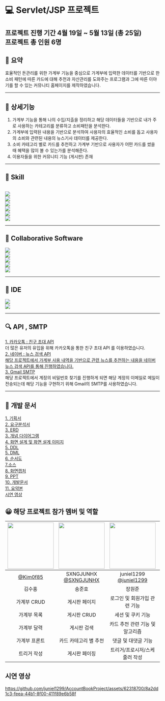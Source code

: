 

# 💻 Servlet/JSP 프로젝트

 프로젝트 진행 기간 4월 19일 ~ 5월 13일 (총 25일)  
 프로젝트 총 인원 6명
---

## 📝 요약
효율적인 돈관리를 위한 가계부 기능을 중심으로 가계부에 입력한 데이터를 기반으로 한 소비 패턴에 따른 카드에 대해 추천과 자산관리를 도와주는 프로그램과 그에 따른 이야기를 할 수 있는 커뮤니티 홈페이지를 제작하였습니다.

---
## :pushpin: 상세기능
1. 가계부 기능을 통해 나의 수입/지출을 정리하고 해당 데이터들을 기반으로 내가 주로 사용하는 카테고리를 분류하고 소비패턴을 분석한다.
2. 가계부에 입력된 내용을 기반으로 분석하여 사용자의 효율적인 소비를 돕고 사용자의 소비와 관련된 내용의 뉴스기사 데이터를 제공한다.
3. 소비 카테고리 별로 카드를 추천하고 가계부 기반으로 사용자가 어떤 카드를 썼을 때 혜택을 많이 볼 수 있는가를 분석해준다.
4. 이용자들을 위한 커뮤니티 기능 (게시판) 존재

<hr/>
<div align="left">
<h2>  📕 Skill </h2> <br/>
<img src="https://img.shields.io/badge/Java-007396?style=flat&logo=Java&logoColor=white"/> <br/>
<img src="https://img.shields.io/badge/html5-E34F26?style=for-the-badge&logo=html5&logoColor=white"> <br/>
<img src="https://img.shields.io/badge/css3-1572B6?style=for-the-badge&logo=css3&logoColor=white"> <br/>
<img src="https://img.shields.io/badge/javascript-F7DF1E?style=for-the-badge&logo=javascript&logoColor=black"> <br/>
<img src="https://img.shields.io/badge/fontawesome-538DD7?style=for-the-badge&logo=fontawesome&logoColor=black"> <br/>
 <img src="https://img.shields.io/badge/oracle-F80000?style=for-the-badge&logo=oracle&logoColor=white"> <br/>

<hr/>

## 📂 Collaborative Software <br/>
<img src="https://img.shields.io/badge/github-181717?style=for-the-badge&logo=github&logoColor=white">   <br/> 
<img src="https://img.shields.io/badge/canva-00C4CC?style=for-the-badge&logo=canva&logoColor=white">   <br/> 
<img src="https://img.shields.io/badge/googledocs-4285F4?style=for-the-badge&logo=googledocs&logoColor=white">  <br/> 
<img src="https://img.shields.io/badge/discord-5865F2?style=for-the-badge&logo=discord&logoColor=white"> <br/>
<img src="https://img.shields.io/badge/notion-000000?style=for-the-badge&logo=notion&logoColor=white">   <br/> 

  <hr/>

  ## :telescope: IDE <br/>
  <img src="https://img.shields.io/badge/visualstudiocode-007ACC?style=for-the-badge&logo=visualstudiocode&logoColor=white">   <br/> 
  <img src="https://img.shields.io/badge/eclipseide-2C2255?style=for-the-badge&logo=eclipseide&logoColor=white">   <br/> 


<hr/>

## :mag: API , SMTP<br/>
<div> <a href="https://developers.kakao.com/docs/latest/ko/message/js-link"> 1. 카카오톡 : 친구 초대 API </a>  </div>
<div> 더 많은 유저의 유입을 위해 카카오톡을 통한 친구 초대 API 를 이용하였습니다.</div>
<div> <a href="https://developers.naver.com/docs/serviceapi/search/news/news.md"> 2. 네이버 : 뉴스 검색 API </div>
<div> 해당 프로젝트에서 가계부 사용 내역을 기반으로 관련 뉴스를 추천하는 내용을 네이버 뉴스 검색 API를 통해 진행하였습니다.</div>
<div> <a href="https://support.google.com/a/answer/176600?hl=ko"> 3. Gmail SMTP </a> </div>
<div> 해당 프로젝트에서 계정의 비밀번호 찾기를 진행하게 되면 해당 계정의 이메일로 메일이 전송되는데 해당 기능을 구현하기 위해 Gmail의 SMTP를 사용하였습니다.</div>

  <hr/>

  ## 📝 개발 문서 </br>
<div><a href="https://github.com/AcountBookJSP/AccountBook/tree/main/2%EC%A1%B0_jsp%EC%B5%9C%EC%A2%85/1.%EA%B8%B0%ED%9A%8D%EC%84%9C">1. 기획서 </a> </div>
<div><a href="https://github.com/AcountBookJSP/AccountBook/tree/main/2%EC%A1%B0_jsp%EC%B5%9C%EC%A2%85/2.%20%EC%9A%94%EA%B5%AC%EB%B6%84%EC%84%9D%EC%84%9C">2. 요구분석서 </a></div>
<div><a href="https://github.com/AcountBookJSP/AccountBook/tree/main/2%EC%A1%B0_jsp%EC%B5%9C%EC%A2%85/3.%20ERD">3. ERD </a></div>
<div><a href="https://github.com/AcountBookJSP/AccountBook/tree/main/2%EC%A1%B0_jsp%EC%B5%9C%EC%A2%85/3.%20%EA%B0%9C%EB%85%90%EB%8B%A4%EC%9D%B4%EC%96%B4%EA%B7%B8%EB%9E%A8">3. 개념 다이어그램 </a></div>
<div><a href="https://github.com/AcountBookJSP/AccountBook/tree/main/2%EC%A1%B0_jsp%EC%B5%9C%EC%A2%85/4.%20%ED%99%94%EB%A9%B4%EC%84%A4%EA%B3%84/2%EC%A1%B0_%ED%99%94%EB%A9%B4%EC%84%A4%EA%B3%84_%EC%9D%B4%EB%AF%B8%EC%A7%80">4. 화면 설계 및 화면 설계 이미지 </a></div>
<div><a href="https://github.com/AcountBookJSP/AccountBook/tree/main/2%EC%A1%B0_jsp%EC%B5%9C%EC%A2%85/5.%20%ED%85%8C%EC%9D%B4%EB%B8%94%20%EC%A0%95%EC%9D%98%EC%84%9C(DDL)">5. DDL </a></div>
<div><a href="https://github.com/AcountBookJSP/AccountBook/tree/main/2%EC%A1%B0_jsp%EC%B5%9C%EC%A2%85/5.%20%ED%85%8C%EC%9D%B4%EB%B8%94%20%EC%A0%95%EC%9D%98%EC%84%9C(DML)">5. DML </a></div>
<div><a href="https://github.com/AcountBookJSP/AccountBook/tree/main/2%EC%A1%B0_jsp%EC%B5%9C%EC%A2%85/6.%20%EC%88%9C%EC%84%9C%EB%8F%84">6. 순서도 </a></div>
<div><a href="">7.소스</a></div>
<div><a href="https://github.com/AcountBookJSP/AccountBook/tree/main/2%EC%A1%B0_jsp%EC%B5%9C%EC%A2%85/8.%20%ED%99%94%EB%A9%B4%EC%BA%A1%EC%B2%98">8. 화면캡처 </a></div>
<div><a href="https://github.com/AcountBookJSP/AccountBook/tree/main/2%EC%A1%B0_jsp%EC%B5%9C%EC%A2%85/9.%20%EB%B0%9C%ED%91%9C%EC%9E%90%EB%A3%8C">9. PPT </a></div>
<div><a href="https://github.com/AcountBookJSP/AccountBook/tree/main/2%EC%A1%B0_jsp%EC%B5%9C%EC%A2%85/10.%20%EA%B0%9C%EB%B0%9C%EB%AC%B8%EC%84%9C/document">10. 개발문서 </a></div>
<div><a href="https://github.com/AcountBookJSP/AccountBook/tree/main/2%EC%A1%B0_jsp%EC%B5%9C%EC%A2%85/11.%20%EC%9A%94%EC%95%BD%EB%B3%B8"> 11. 요약본 </a></div>
<div><a href="https://github.com/AcountBookJSP/AccountBook/blob/main/2%EC%A1%B0_jsp%EC%B5%9C%EC%A2%85/JSP%20Project%20%EC%98%81%EC%83%81%20(%EC%99%84).mp4"> 시연 영상 </a></div>


## 😀  해당 프로젝트 참가 멤버 및 역할

|<img src="https://avatars.githubusercontent.com/u/155717265?v=4" width="150" height="150"/>|<img src="https://avatars.githubusercontent.com/u/156043182?v=4" width="150" height="150"/>|<img src="https://avatars.githubusercontent.com/u/62318700?v=4" width="150" height="150"/>|<img src="https://avatars.githubusercontent.com/u/88925213?v=4" width="150" height="150"/>|<img src="https://avatars.githubusercontent.com/u/128907052?v=4" width="150" height="150"/>|<img src="https://avatars.githubusercontent.com/u/37370079?v=4" width="150" height="150"/>|
|:-:|:-:|:-:|:-:|:-:|:-:|
|[@Kim0f85](https://github.com/Kim0f85)|SXNGJUNHX<br/>[@SXNGJUNHX](https://github.com/SXNGJUNHX)|juniel1299<br/>[@juniel1299](https://github.com/juniel1299)|zin<br/>[@zzzzzzin](https://github.com/zzzzzzin)|[@VVjD](https://github.com/VVjD)|[@sungken](https://github.com/sungken)|
|김수홍|송준호|장원준|정유진|정혜정|지성근|
|가계부 CRUD|게시판 페이지|로그인 및 회원가입 관련 기능|개인정보 관리|대시보드(가계부 분석)|게시판 작성|
|가계부 목록|게시판 CRUD|세션 및 쿠키 기능|게시판 이용 내역|마이페이지(친구초대)|게시판 조회|
|가계부 달력|게시판 검색|카드 추천 관련 기능 및 알고리즘|마이페이지 프론트|비밀번호 찾기/재설정|더미 데이터 생성|
|가계부 프론트|카드 카테고리 별 추천|댓글 및 대댓글 기능|-|프론트 전체 CSS|View 데이터 생성|
|트리거 작성|게시판 페이징|트리거/프로시저/스케줄러 작성|-|대시보드(목록/카드 사용 내역)|-|



## 시연 영상



https://github.com/juniel1299/AccountBookProject/assets/62318700/8a2dd1c3-feea-44b1-8f00-411f89e6b58f


